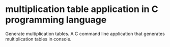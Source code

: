 # multiplication table application in C programming language
Generate multiplication tables. A C command line application that generates multiplication tables in console.
